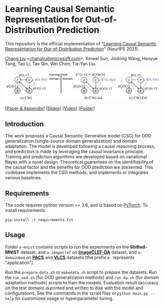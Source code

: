 # Learning Causal Semantic Representation for Out-of-Distribution Prediction

This repository is the official implementation of "[Learning Causal Semantic Representation for Out-of-Distribution Prediction](https://arxiv.org/abs/2011.01681)" (NeurIPS 2021).

[Chang Liu][changliu] \<<changliu@microsoft.com>\>,
Xinwei Sun, Jindong Wang, Haoyue Tang, Tao Li, Tao Qin, Wei Chen, Tie-Yan Liu.

![graphical summary](./csg-intro.png)

\[[Paper & Appendix](https://changliu00.github.io/causupv/causupv.pdf)\]
\[[Slides](https://changliu00.github.io/causupv/causupv-slides.pdf)\]
\[[Video](https://recorder-v3.slideslive.com/?share=52713&s=7a03cf16-4993-4e27-8502-7461239c487d)\]
\[[Poster](https://changliu00.github.io/causupv/causupv-poster.pdf)\]

## Introduction

The work proposes a Causal Semantic Generative model (CSG) for OOD generalization (single-source domain generalization) and domain adaptation.
The model is developed following a causal reasoning process, and prediction is made by leveraging the causal invariance principle.
Training and prediction algorithms are developed based on variational Bayes with a novel design.
Theoretical guarantees on the identifiability of the causal factor and the benefits for OOD prediction are presented.
This codebase implements the CSG methods, and implements or integrates various baselines.

## Requirements

The code requires python version >= 3.6, and is based on [PyTorch](https://github.com/pytorch/pytorch). To install requirements:

```setup
pip install -r requirements.txt
```

## Usage

Folder `a-mnist` contains scripts to run the experiments on the **Shifted-MNIST** dataset,
and `a-imageclef` on [**ImageCLEF-DA**](http://imageclef.org/2014/adaptation) dataset,
and `a-domainbed` on [**PACS**](https://openaccess.thecvf.com/content_ICCV_2017/papers/Li_Deeper_Broader_and_ICCV_2017_paper.pdf) and [**VLCS**](https://openaccess.thecvf.com/content_iccv_2013/papers/Fang_Unbiased_Metric_Learning_2013_ICCV_paper.pdf) datasets
(the prefix `a-` represents "application").

Run the `prepare_data.sh` or `makedata.sh` script to prepare the datasets.
Run the `run_ood.sh` (for OOD generalization methods) and `run_da.sh` (for domain adaptation methods) scripts to train the models.
Evaluation result (accuracy on the test domain) is printed and written to disk with the model and configurations.
See the commands in the script files or `python main.py --help` for customized usage or hyperparameter tuning.

[changliu]: http://ml.cs.tsinghua.edu.cn/~changliu/index.html

